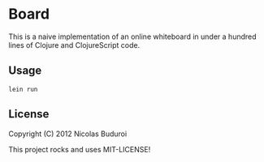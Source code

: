 # Board

This is a naive implementation of an online whiteboard in under a
hundred lines of Clojure and ClojureScript code.

## Usage

```
lein run
```

## License

Copyright (C) 2012 Nicolas Buduroi

This project rocks and uses MIT-LICENSE!

